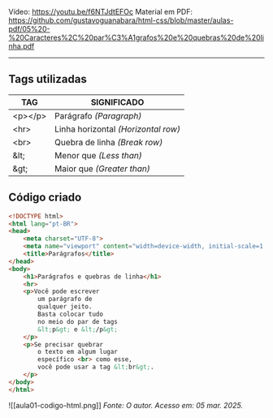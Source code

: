 Vídeo: https://youtu.be/f6NTJdtEFOc
Material em PDF: https://github.com/gustavoguanabara/html-css/blob/master/aulas-pdf/05%20-%20Caracteres%2C%20par%C3%A1grafos%20e%20quebras%20de%20linha.pdf

---

## Tags utilizadas

| **TAG**   | **SIGNIFICADO**                     |
| --------- | ----------------------------------- |
| \<p>\</p> | Parágrafo *(Paragraph)*             |
| \<hr>     | Linha horizontal *(Horizontal row)* |
| \<br>     | Quebra de linha *(Break row)*       |
| \&lt;     | Menor que *(Less than)*             |
| \&gt;     | Maior que *(Greater than)*          |

## Código criado

```html
<!DOCTYPE html>
<html lang="pt-BR">
<head>
    <meta charset="UTF-8">
    <meta name="viewport" content="width=device-width, initial-scale=1.0">
    <title>Parágrafos</title>
</head>
<body>
    <h1>Parágrafos e quebras de linha</h1>
    <hr>
    <p>Você pode escrever
        um parágrafo de
        qualquer jeito.
        Basta colocar tudo
        no meio do par de tags
        &lt;p&gt; e &lt;/p&gt;
    </p>
    <p>Se precisar quebrar
        o texto em algum lugar
        específico <br> como esse,
        você pode usar a tag &lt;br&gt;.
    </p>
</body>
</html>
```


![[aula01-codigo-html.png]]
*Fonte: O autor. Acesso em: 05 mar. 2025.*